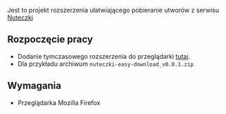 Jest to projekt rozszerzenia ułatwiającego pobieranie utworów z serwisu [Nuteczki](https://m1.nuteczki.top)

## Rozpoczęcie pracy

- Dodanie tymczasowego rozszerzenia do przeglądarki [tutaj](about:debugging#/runtime/this-firefox).
- Dla przykładu archiwum `nuteczki-easy-download_v0.0.1.zip`

## Wymagania

- Przeglądarka Mozilla Firefox
